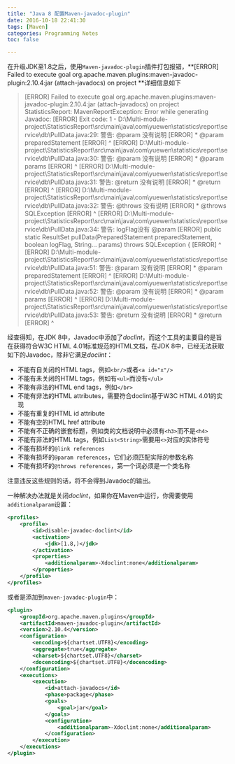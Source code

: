 ```yaml
---
title: "Java 8 配置Maven-javadoc-plugin"
date: 2016-10-18 22:41:30
tags: [Maven]
categories: Programming Notes
toc: false

---
```


在升级JDK至1.8之后，使用`Maven-javadoc-plugin`插件打包报错，**[ERROR] Failed to execute goal org.apache.maven.plugins:maven-javadoc-plugin:2.10.4:jar (attach-javadocs) on project
**详细信息如下

>[ERROR] Failed to execute goal org.apache.maven.plugins:maven-javadoc-plugin:2.10.4:jar (attach-javadocs) on project StatisticsReport: MavenReportException: Error while generating Javadoc:
[ERROR] Exit code: 1 - D:\Multi-module-project\StatisticsReport\src\main\java\com\yuewen\statistics\report\service\db\PullData.java:29: 警告: @param 没有说明
[ERROR] * @param preparedStatement
[ERROR] ^
[ERROR] D:\Multi-module-project\StatisticsReport\src\main\java\com\yuewen\statistics\report\service\db\PullData.java:30: 警告: @param 没有说明
[ERROR] * @param params
[ERROR] ^
[ERROR] D:\Multi-module-project\StatisticsReport\src\main\java\com\yuewen\statistics\report\service\db\PullData.java:31: 警告: @return 没有说明
[ERROR] * @return
[ERROR] ^
[ERROR] D:\Multi-module-project\StatisticsReport\src\main\java\com\yuewen\statistics\report\service\db\PullData.java:32: 警告: @throws 没有说明
[ERROR] * @throws SQLException
[ERROR] ^
[ERROR] D:\Multi-module-project\StatisticsReport\src\main\java\com\yuewen\statistics\report\service\db\PullData.java:34: 警告: logFlag没有 @param
[ERROR] public static ResultSet pullData(PreparedStatement preparedStatement, boolean logFlag, String... params) throws SQLException {
[ERROR] ^
[ERROR] D:\Multi-module-project\StatisticsReport\src\main\java\com\yuewen\statistics\report\service\db\PullData.java:51: 警告: @param 没有说明
[ERROR] * @param preparedStatement
[ERROR] ^
[ERROR] D:\Multi-module-project\StatisticsReport\src\main\java\com\yuewen\statistics\report\service\db\PullData.java:52: 警告: @param 没有说明
[ERROR] * @param params
[ERROR] ^
[ERROR] D:\Multi-module-project\StatisticsReport\src\main\java\com\yuewen\statistics\report\service\db\PullData.java:53: 警告: @return 没有说明
[ERROR] * @return
[ERROR] ^

经查得知，在JDK 8中，Javadoc中添加了*doclint*，而这个工具的主要目的是旨在获得符合W3C HTML 4.01标准规范的HTML文档，在JDK 8中，已经无法获取如下的Javadoc，除非它满足*doclint*：
* 不能有自关闭的HTML tags，例如`<br/>`或者`<a id="x"/>`
* 不能有未关闭的HTML tags，例如有`<ul>`而没有`</ul>`
* 不能有非法的HTML end tags，例如`</br>`
* 不能有非法的HTML attributes，需要符合doclint基于W3C HTML 4.01的实现
* 不能有重复的HTML id attribute
* 不能有空的HTML href attribute
* 不能有不正确的嵌套标题，例如类的文档说明中必须有`<h3>`而不是`<h4>`
* 不能有非法的HTML tags，例如`List<String>`需要用`<>`对应的实体符号
* 不能有损坏的`@link references`
* 不能有损坏的`@param references`，它们必须匹配实际的参数名称
* 不能有损坏的`@throws references`，第一个词必须是一个类名称

注意违反这些规则的话，将不会得到Javadoc的输出。

一种解决办法就是关闭*doclint*，如果你在Maven中运行，你需要使用`additionalparam`设置：
```xml
<profiles>
    <profile>
        <id>disable-javadoc-doclint</id>
        <activation>
            <jdk>[1.8,)</jdk>
        </activation>
        <properties>
            <additionalparam>-Xdoclint:none</additionalparam>
        </properties>
    </profile>
</profiles>
```
或者是添加到`maven-javadoc-plugin`中：
```xml
<plugin>
    <groupId>org.apache.maven.plugins</groupId>
    <artifactId>maven-javadoc-plugin</artifactId>
    <version>2.10.4</version>
    <configuration>
        <encoding>${chartset.UTF8}</encoding>
        <aggregate>true</aggregate>
        <charset>${chartset.UTF8}</charset>
        <docencoding>${chartset.UTF8}</docencoding>
    </configuration>
    <executions>
        <execution>
            <id>attach-javadocs</id>
            <phase>package</phase>
            <goals>
                <goal>jar</goal>
            </goals>
            <configuration>
                <additionalparam>-Xdoclint:none</additionalparam>
            </configuration>
        </execution>
    </executions>
</plugin>
```